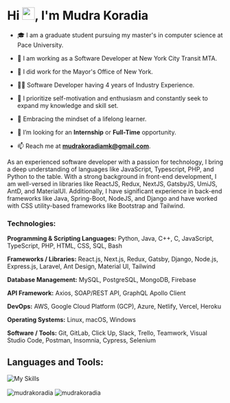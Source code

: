 <h1 align="left">Hi <img src="https://github.com/sciencepal/sciencepal/blob/master/assets/Hi.gif" width="29px">, I'm Mudra Koradia</h1>

- 🎓 I am a graduate student pursuing my master's in computer science at Pace University.

- 💼 I am working as a Software Developer at New York City Transit MTA.

- 💼 I did work for the Mayor's Office of New York.
  
- 👨‍💻 Software Developer having 4 years of Industry Experience.
  
- 🌟 I prioritize self-motivation and enthusiasm and constantly seek to expand my knowledge and skill set.
  
- 🌱 Embracing the mindset of a lifelong learner.
  
- 🤝 I’m looking for an **Internship** or **Full-Time** opportunity.
  
- 📫 Reach me at **mudrakoradiamk@gmail.com**.

As an experienced software developer with a passion for technology, I bring a deep understanding of languages like JavaScript, Typescript, PHP, and Python to the table. With a strong background in front-end development, I am well-versed in libraries like ReactJS, Redux, NextJS, GatsbyJS, UmiJS, AntD, and MaterialUI. Additionally, I have significant experience in back-end frameworks like Java, Spring-Boot, NodeJS, and Django and have worked with CSS utility-based frameworks like Bootstrap and Tailwind.

### Technologies:

**Programming & Scripting Languages:** Python, Java, C++, C, JavaScript, TypeScript, PHP, HTML, CSS, SQL, Bash

**Frameworks / Libraries:** React.js, Next.js, Redux, Gatsby, Django, Node.js, Express.js, Laravel, Ant Design, Material UI, Tailwind 

**Database Management:** MySQL, PostgreSQL, MongoDB, Firebase 

**API Framework:** Axios, SOAP/REST API, GraphQL Apollo Client 

**DevOps:** AWS, Google Cloud Platform (GCP), Azure, Netlify, Vercel, Heroku 

**Operating Systems:** Linux, macOS, Windows 

**Software / Tools:** Git, GitLab, Click Up, Slack, Trello, Teamwork, Visual Studio Code, Postman, Insomnia, Cypress, Selenium


<!-- <h2 align="left">Connect with me:</h2> -->

<!--   <p align="left"> -->
<!--   <a href="https://www.linkedin.com/in/mudra523"> -->
<!--     <img align="left" alt="MudraKoradia" width="22px" src="https://raw.githubusercontent.com/peterthehan/peterthehan/master/assets/linkedin.svg" /> -->
<!--   </a> -->
<!--   <a href="https://twitter.com/KoradiaMudra"> -->
<!--     <img align="left" alt="MudraKoradia" width="22px" src="https://raw.githubusercontent.com/peterthehan/peterthehan/master/assets/twitter.svg" /> -->
<!--   </a> -->
<!--   <a href=#"> -->
<!--     <img align="left" alt="MudraKoradia" width="22px" src="https://raw.githubusercontent.com/peterthehan/peterthehan/master/assets/discord.svg" /> -->
<!--   </a> -->
<!--   <a href="https://github.com/mudra523"> -->
<!--     <img align="left" alt="MudraKoradia" width="22px" src="https://raw.githubusercontent.com/peterthehan/peterthehan/master/assets/github.svg" /> -->
<!--   </a> -->
<!--     <img src="https://komarev.com/ghpvc/?username=mudra523&label=Profile%20views&color=0e75b6&style=flat" alt="mudrakoradia" /> -->
<!-- </p> -->

<h2 align="left">Languages and Tools:</h2>

![My Skills](https://skillicons.dev/icons?i=js,ts,git,html,css,sass,styledcomponents,bootstrap,tailwind,materialui,java,spring,express,react,redux,next,gatsby,graphql,php,nodejs,laravel,mysql,mongodb,firebase,python,cpp,codepen,vscode,idea,aws,gcp,vercel,netlify,heroku,linux,bash)


<p align="left"><img align="center" src="https://github-readme-stats.vercel.app/api?username=mudra523&show_icons=true&locale=en&include_all_commits=true&theme=buefy&hide_border=true" alt="mudrakoradia" />
<img align="center" src="https://github-readme-stats.vercel.app/api/top-langs/?username=mudra523&layout=compact&theme=buefy&hide_border=true" alt="mudrakoradia"/></p>
